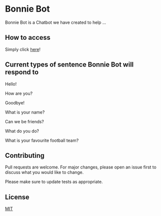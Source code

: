 # Bonnie Bot

Bonnie Bot is a Chatbot we have created to help ...

## How to access

Simply click [here](https://bonniebot.herokuapp.com/)!

## Current types of sentence Bonnie Bot will respond to

Hello!

How are you?

Goodbye!

What is your name?

Can we be friends?  

What do you do?

What is your favourite football team?

## Contributing
Pull requests are welcome. For major changes, please open an issue first to discuss what you would like to change.

Please make sure to update tests as appropriate.

## License
[MIT](https://choosealicense.com/licenses/mit/)
